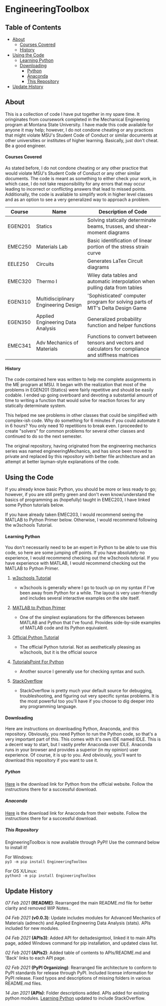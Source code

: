 # EngineeringToolbox

## Table of Contents
* [About](#about)
	* [Courses Covered](#courses-covered)
	* [History](#history)
* [Using the Code](#using-the-code)
	* [Learning Python](#learning-python)
	* [Downloading](#downloading)
		* [Python](#python)
		* [Anaconda](#anaconda)
		* [This Repository](#this-repository)
* [Update History](#update-history)
	
## About

This is a collection of code I have put together in my spare time. It oringinates from coursework completed in the Mechanical Engineering program at Montana State University. I have made this code available for anyone it may help; however, I do not condone cheating or any practices that might violate MSU's Student Code of Conduct or similar documents at other universities or institutes of higher learning. Basically, just don't cheat. Be a good engineer.

#### Courses Covered

As stated before, I do not condone cheating or any other practice that would violate MSU's Student Code of Conduct or any other similar documents. The code is meant as something to either check your work, in which case, I do not take responsibility for any errors that may occur leading to incorrect or conflicting answers that lead to missed points. Additionally, the code is available to simplify work in higher level classes and as an option to see a very generalized way to approach a problem.

| Course  |  Name | Description of Code|
|---------|-------|--------------------|
| EGEN201 | Statics | Solving statically determinate beams, trusses, and shear-moment diagrams |
| EMEC250 | Materials Lab | Basic identification of linear portion of the stress strain curve |
| EELE250 | Circuits | Generates LaTex Circuit diagrams |
| EMEC320 | Thermo I | Wiley data tables and automatic interpolation when pulling data from tables |
| EGEN310 | Multidisciplinary Engineering Design | 'Sophisticated' computer program for solving parts of MIT's Delta Design Game |
| EGEN350 | Applied Engineering Data Analysis | Generalized probability function and helper functions |
| EMEC341 | Adv Mechanics of Materials | Functions to convert between tensors and vectors and calculators for compliance and stiffness matrices |

#### History

The code contained here was written to help me complete assignments in the ME program at MSU. It began with the realization that most of the problems in EGEN201 (Statics) were fairly repetitive and should be easily codable. I ended up going overboard and devoting a substantial amount of time to writing a function that would solve for reaction forces for any statically determinate system.

This helped me see problems in other classes that could be simplified with complex-ish code. Why do something for 6 minutes if you could automate it in 6 hours? You only need 10 repetitions to break even. I proceeded to create "solvers" for common problems for several other classes and continued to do so the next semester.

The original repository, having originated from the engineering mechanics series was named engineeringMechanics, and has since been moved to private and replaced by this repository with better file architecture and an attempt at better layman-style explanations of the code.

## Using the Code

If you already know basic Python, you should be more or less ready to go; however, if you are still pretty green and don't even know/understand the basics of programming as (hopefully) taught in EMEC203, I have linked some Python tutorials below.

If you have already taken EMEC203, I would recommend seeing the MATLAB to Python Primer below. Otherwise, I would recommend following the w3schools Tutorial.

#### Learning Python

You don't necessarily need to be an expert in Python to be able to use this code, so here are some jumping off points. If you have absolutely no experience, I would recommend checking out the w3schools tutorial. If you have experience with MATLAB, I would recommend checking out the MATLAB to Python Primer.

1. [w3schools Tutorial](https://www.w3schools.com/python/)
	* w3schools is generally where I go to touch up on my syntax if I've been away from Python for a while. The layout is very user-friendly and includes several interactive examples on the site itself.

2. [MATLAB to Python Primer](https://bastibe.de/2013-01-20-a-python-primer-for-matlab-users.html)
	* One of the simplest explanations for the differences between MATLAB and Python that I've found. Provides side-by-side examples of MATLAB code and its Python equivalent.
	
3. [Official Python Tutorial](https://docs.python.org/3/tutorial/)
	* The official Python tutorial. Not as aesthetically pleasing as w3schools, but it is the official source

4. [TutorialsPoint For Python](https://www.tutorialspoint.com/python/index.htm)
	* Another source I generally use for checking syntax and such.
	
5. [StackOverflow](https://stackoverflow.com/)
	* StackOverflow is pretty much your default source for debugging, troubleshooting, and figuring out very specific syntax problems. It is the most powerful too you'll have if you choose to dig deeper into any programming language.

#### Downloading

Here are instructions on downloading Python, Anaconda, and this repository. Obviously, you need Python to run the Python code, so that's a very important part of this. This comes with it's own IDE named IDLE. This is a decent way to start, but I vastly prefer Anaconda over IDLE. Anaconda runs in your browser and provides a superior (in my opinion) user experience. Of course, it is up to you. And obviously, you'll want to download this repository if you want to use it.

##### Python

[Here](https://www.python.org/downloads/) is the download link for Python from the official website. Follow the instructions there for a successful download.

##### Anaconda

[Here](https://www.anaconda.com/products/individual) is the download link for Anaconda from their website. Follow the instructions there for a successful download.

##### This Repository

EngineeringToolbox is now available through PyPI! Use the command below to install it!

For Windows: <br/>
`py3 -m pip install EngineeringToolbox`

For OS X/Linux: <br/>
`python3 -m pip install EngineeringToolbox`

## Update History

_07 Feb 2021_ **(README)**: Rearranged the main README.md file for better clarity and removed WIP Notes..

_04 Feb 2021_ **(v0.0.3)**: Update includes modules for Advanced Mechanics of Materials (admech) and Applied Engineering Data Analysis (stats). APIs included for new modules.

_04 Feb 2021_ **(APIs3)**: Added API for deltadesigntool, linked it to main APIs page, added Windows command for pip installation, and updated class list.

_02 Feb 2021_ **(APIs2)**: Added table of contents to APIs/README.md and 'Back' links to each API page.

_02 Feb 2021_ **(PyPI Organizing)**: Rearranged file architecture to conform to PyPI standards for release through PyPI. Included license information for PyPI release. Fixed typos and descriptions of missing folders in various README.md files.

_14 Jan 2021_ **(APIs)**: Folder descriptions added. APIs added for existing python modules. [Learning Python](#learning-python) updated to include StackOverflow.
